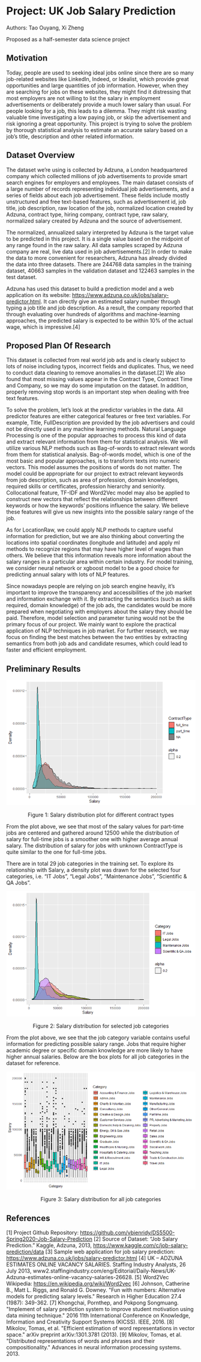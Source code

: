 # Project:  UK Job Salary Prediction

Authors: Tao Ouyang, Xi Zheng

Proposed as a half-semester data science project

## Motivation

Today, people are used to seeking ideal jobs online since there are so many job-related websites like LinkedIn, Indeed, or Idealist, which provide great opportunities and large quantities of job information. However, when they are searching for jobs on these websites, they might find it distressing that most employers are not willing to list the salary in employment advertisements or deliberately provide a much lower salary than usual. For people looking for a job, this leads to a dilemma. They might risk wasting valuable time investigating a low paying job, or skip the advertisement and risk ignoring a great opportunity. This project is trying to solve the problem by thorough statistical analysis to estimate an accurate salary based on a job’s title, description and other related information.

## Dataset Overview

The dataset we’re using is collected by Adzuna, a London headquartered company which collected millions of job advertisements to provide smart search engines for employers and employees. The main dataset consists of a large number of records representing individual job advertisements, and a series of fields about each job advertisement. These fields include mostly unstructured and free text-based features, such as advertisement id, job title, job description, raw location of the job, normalized location created by Adzuna, contract type, hiring company, contract type, raw salary, normalized salary created by Adzuna and the source of advertisement.

The normalized, annualized salary interpreted by Adzuna is the target value to be predicted in this project. It is a single value based on the midpoint of any range found in the raw salary. All data samples scraped by Adzuna company are real, live data used in job advertisements.[2] In order to make the data to more convenient for researchers, Adzuna has already divided the data into three datasets. There are 244768 data samples in the training dataset, 40663 samples in the validation dataset and 122463 samples in the test dataset.

Adzuna has used this dataset to build a prediction model and a web application on its website: https://www.adzuna.co.uk/jobs/salary-predictor.html. It can directly give an estimated salary number through typing a job title and job description. As a result, the company reported that through evaluating over hundreds of algorithms and machine-learning approaches, the predicted salary is expected to be within 10% of the actual wage, which is impressive.[4]

## Proposed Plan Of Research

This dataset is collected from real world job ads and is clearly subject to lots of noise including typos, incorrect fields and duplicates. Thus, we need to conduct data cleaning to remove anomalies in the dataset.[2] We also found that most missing values appear in the Contract Type, Contract Time and Company, so we may do some imputation on the dataset. In addition, properly removing stop words is an important step when dealing with free text features.

To solve the problem, let’s look at the predictor variables in the data. All predictor features are either categorical features or free text variables. For example, Title, FullDescription are provided by the job advertisers and could not be directly used in any machine learning methods. Natural Language Processing is one of the popular approaches to process this kind of data and extract relevant information from them for statistical analysis. We will utilize various NLP methods such as Bag-of-words to extract relevant words from them for statistical analysis. Bag-of-words model, which is one of the most basic and popular approaches, is to transform texts into numeric vectors. This model assumes the positions of words do not matter. The model could be appropriate for our project to extract relevant keywords from job description, such as area of profession, domain knowledges, required skills or certificates, profession hierarchy and seniority. Collocational feature, TF-IDF and Word2Vec model may also be applied to construct new vectors that reflect the relationships between different keywords or how the keywords’ positions influence the salary. We believe these features will give us new insights into the possible salary range of the job. 

As for LocationRaw, we could apply NLP methods to capture useful information for prediction, but we are also thinking about converting the locations into spatial coordinates (longitude and latitude) and apply ml methods to recognize regions that may have higher level of wages than others. We believe that this information reveals more information about the salary ranges in a particular area within certain industry. For model training, we consider neural network or xgboost model to be a good choice for predicting annual salary with lots of NLP features.

Since nowadays people are relying on job search engine heavily, it’s important to improve the transparency and accessibilities of the job market and information exchange with it. By extracting the semantics (such as skills required, domain knowledge) of the job ads, the candidates would be more prepared when negotiating with employers about the salary they should be paid. Therefore, model selection and parameter tuning would not be the primary focus of our project. We mainly want to explore the practical application of NLP techniques in job market. For further research, we may focus on finding the best matches between the two entities by extracting semantics from both job ads and candidate resumes, which could lead to faster and efficient employment.

## Preliminary Results

<p align="center">
  <img src="https://github.com/vbienridy/DS5500-Spring2020-Job-Salary-Prediction/blob/master/proposal_images/salary_distribution_for_contract_type.png">
</p>
<p align="center">
Figure 1: Salary distribution plot for different contract types
</p>

From the plot above, we see that most of the salary values for part-time jobs are centered and gathered around 12500 while the distribution of salary for full-time jobs is a smoother one with higher average annual salary. The distribution of salary for jobs with unknown ContractType is quite similar to the one for full-time jobs.

There are in total 29 job categories in the training set. To explore its relationship with Salary, a density plot was drawn for the selected four categories, i.e. “IT Jobs”, “Legal Jobs”, “Maintenance Jobs”, “Scientific & QA Jobs”.

<p align="center">
  <img src="https://github.com/vbienridy/DS5500-Spring2020-Job-Salary-Prediction/blob/master/proposal_images/salary_distribution_for_category.png">
</p>
<p align="center">
Figure 2: Salary distribution for selected job categories
</p>

From the plot above, we see that the job category variable contains useful information for predicting possible salary range. Jobs that require higher academic degree or specific domain knowledge are more likely to have higher annual salaries. Below are the box plots for all job categories in the dataset for reference.

<p align="center">
  <img src="https://github.com/vbienridy/DS5500-Spring2020-Job-Salary-Prediction/blob/master/proposal_images/box_plot_for_salary_with_category.png">
</p>
<p align="center">
Figure 3: Salary distribution for all job categories
</p>

## References

[1] Project Github Repository:
https://github.com/vbienridy/DS5500-Spring2020-Job-Salary-Prediction
[2] Source of Dataset:
“Job Salary Prediction.” Kaggle, Adzuna, 2013, https://www.kaggle.com/c/job-salary-prediction/data
[3] Sample web application for job salary prediction:
https://www.adzuna.co.uk/jobs/salary-predictor.html
[4] UK – ADZUNA ESTIMATES ONLINE VACANCY SALARIES. Staffing Industry Analysts, 26 July 2013, www2.staffingindustry.com/eng/Editorial/Daily-News/UK-Adzuna-estimates-online-vacancy-salaries-26628.
[5] Word2Vec Wikipedia: https://en.wikipedia.org/wiki/Word2vec
[6] Johnson, Catherine B., Matt L. Riggs, and Ronald G. Downey. "Fun with numbers: Alternative models for predicting salary levels." Research in Higher Education 27.4 (1987): 349-362.
[7] Khongchai, Pornthep, and Pokpong Songmuang. "Implement of salary prediction system to improve student motivation using data mining technique." 2016 11th International Conference on Knowledge, Information and Creativity Support Systems (KICSS). IEEE, 2016.
[8] Mikolov, Tomas, et al. "Efficient estimation of word representations in vector space." arXiv preprint arXiv:1301.3781 (2013).
[9] Mikolov, Tomas, et al. "Distributed representations of words and phrases and their compositionality." Advances in neural information processing systems. 2013.
